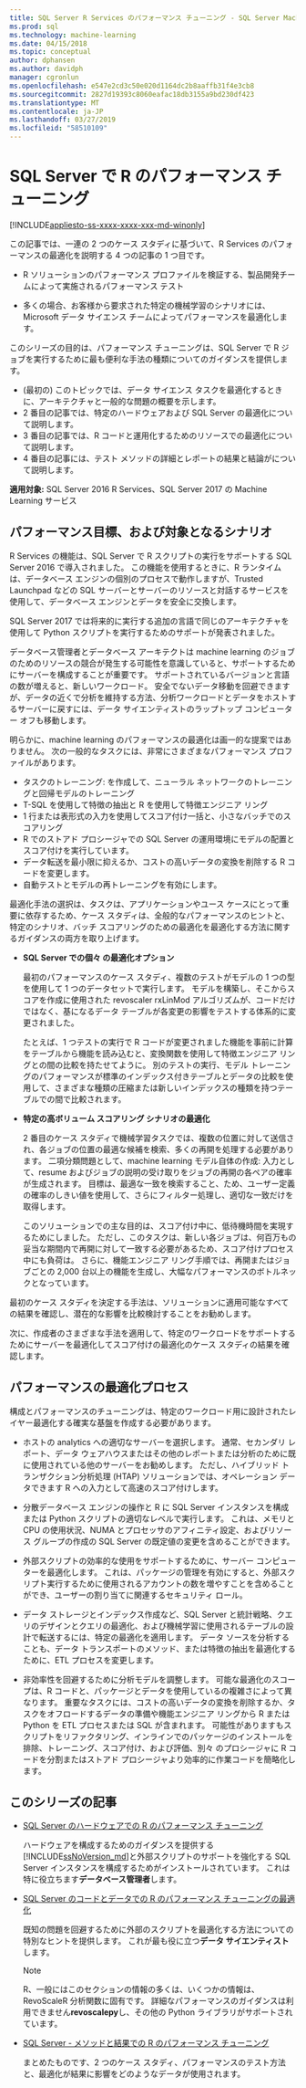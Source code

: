 ```yaml
---
title: SQL Server R Services のパフォーマンス チューニング - SQL Server Machine Learning サービス
ms.prod: sql
ms.technology: machine-learning
ms.date: 04/15/2018
ms.topic: conceptual
author: dphansen
ms.author: davidph
manager: cgronlun
ms.openlocfilehash: e547e2cd3c50e020d1164dc2b8aaffb31f4e3cb8
ms.sourcegitcommit: 2827d19393c8060eafac18db3155a9bd230df423
ms.translationtype: MT
ms.contentlocale: ja-JP
ms.lasthandoff: 03/27/2019
ms.locfileid: "58510109"
---
```

# <a name="performance-tuning-for-r-in-sql-server"></a>SQL Server で R のパフォーマンス チューニング
[!INCLUDE[appliesto-ss-xxxx-xxxx-xxx-md-winonly](../../includes/appliesto-ss-xxxx-xxxx-xxx-md-winonly.md)]

この記事では、一連の 2 つのケース スタディに基づいて、R Services のパフォーマンスの最適化を説明する 4 つの記事の 1 つ目です。

- R ソリューションのパフォーマンス プロファイルを検証する、製品開発チームによって実施されるパフォーマンス テスト

- 多くの場合、お客様から要求された特定の機械学習のシナリオには、Microsoft データ サイエンス チームによってパフォーマンスを最適化します。

このシリーズの目的は、パフォーマンス チューニングは、SQL Server で R ジョブを実行するために最も便利な手法の種類についてのガイダンスを提供します。

+ (最初の) このトピックでは、データ サイエンス タスクを最適化するときに、アーキテクチャと一般的な問題の概要を示します。
+ 2 番目の記事では、特定のハードウェアおよび SQL Server の最適化について説明します。
+ 3 番目の記事では、R コードと運用化するためのリソースでの最適化について説明します。
+ 4 番目の記事には、テスト メソッドの詳細とレポートの結果と結論がについて説明します。

**適用対象:** SQL Server 2016 R Services、SQL Server 2017 の Machine Learning サービス

## <a name="performance-goals-and-targeted-scenarios"></a>パフォーマンス目標、および対象となるシナリオ

R Services の機能は、SQL Server で R スクリプトの実行をサポートする SQL Server 2016 で導入されました。 この機能を使用するときに、R ランタイムは、データベース エンジンの個別のプロセスで動作しますが、Trusted Launchpad などの SQL サーバーとサーバーのリソースと対話するサービスを使用して、データベース エンジンとデータを安全に交換します。

SQL Server 2017 では将来的に実行する追加の言語で同じのアーキテクチャを使用して Python スクリプトを実行するためのサポートが発表されました。

データベース管理者とデータベース アーキテクトは machine learning のジョブのためのリソースの競合が発生する可能性を意識していると、サポートするためにサーバーを構成することが重要です。 サポートされているバージョンと言語の数が増えると、新しいワークロード。 安全でないデータ移動を回避できますが、データの近くで分析を維持する方法、分析ワークロードとデータをホストするサーバーに戻すには、データ サイエンティストのラップトップ コンピューター オフも移動します。

明らかに、machine learning のパフォーマンスの最適化は画一的な提案ではありません。 次の一般的なタスクには、非常にさまざまなパフォーマンス プロファイルがあります。

- タスクのトレーニング: を作成して、ニューラル ネットワークのトレーニングと回帰モデルのトレーニング
- T-SQL を使用して特徴の抽出と R を使用して特徴エンジニア リング
- 1 行または表形式の入力を使用してスコア付け一括と、小さなバッチでのスコアリング
- R でのストアド プロシージャでの SQL Server の運用環境にモデルの配置とスコア付けを実行しています。
- データ転送を最小限に抑えるか、コストの高いデータの変換を削除する R コードを変更します。
- 自動テストとモデルの再トレーニングを有効にします。

最適化手法の選択は、タスクは、アプリケーションやユース ケースにとって重要に依存するため、ケース スタディは、全般的なパフォーマンスのヒントと、特定のシナリオ、バッチ スコアリングのための最適化を最適化する方法に関するガイダンスの両方を取り上げます。

+ **SQL Server での個々 の最適化オプション**

    最初のパフォーマンスのケース スタディ、複数のテストがモデルの 1 つの型を使用して 1 つのデータセットで実行します。 モデルを構築し、そこからスコアを作成に使用された revoscaler rxLinMod アルゴリズムが、コードだけではなく、基になるデータ テーブルが各変更の影響をテストする体系的に変更されました。

    たとえば、1 つテストの実行で R コードが変更されました機能を事前に計算をテーブルから機能を読み込むと、変換関数を使用して特徴エンジニア リングとの間の比較を持たせてように。 別のテストの実行、モデル トレーニングのパフォーマンスが標準のインデックス付きテーブルとデータの比較を使用して、さまざまな種類の圧縮または新しいインデックスの種類を持つテーブルでの間で比較されます。

+ **特定の高ボリューム スコアリング シナリオの最適化**

    2 番目のケース スタディで機械学習タスクでは、複数の位置に対して送信され、各ジョブの位置の最適な候補を検索、多くの再開を処理する必要があります。 二項分類問題として、machine learning モデル自体の作成: 入力として、resume およびジョブの説明の受け取りをジョブの再開の各ペアの確率が生成されます。 目標は、最適な一致を検索すること、ため、ユーザー定義の確率のしきい値を使用して、さらにフィルター処理し、適切な一致だけを取得します。

    このソリューションでの主な目的は、スコア付け中に、低待機時間を実現するためにしました。 ただし、このタスクは、新しい各ジョブは、何百万もの妥当な期間内で再開に対して一致する必要があるため、スコア付けプロセス中にも負荷は。 さらに、機能エンジニア リング手順では、再開またはジョブごとの 2,000 台以上の機能を生成し、大幅なパフォーマンスのボトルネックとなっています。

最初のケース スタディを決定する手法は、ソリューションに適用可能なすべての結果を確認し、潜在的な影響を比較検討することをお勧めします。

次に、作成者のさまざまな手法を適用して、特定のワークロードをサポートするためにサーバーを最適化してスコア付けの最適化のケース スタディの結果を確認します。

## <a name="performance-optimization-process"></a>パフォーマンスの最適化プロセス

構成とパフォーマンスのチューニングは、特定のワークロード用に設計されたレイヤー最適化する確実な基盤を作成する必要があります。

- ホストの analytics への適切なサーバーを選択します。 通常、セカンダリ レポート、データ ウェアハウスまたはその他のレポートまたは分析のために既に使用されている他のサーバーをお勧めします。 ただし、ハイブリッド トランザクション分析処理 (HTAP) ソリューションでは、オペレーション データできます R への入力として高速のスコア付けします。

- 分散データベース エンジンの操作と R に SQL Server インスタンスを構成または Python スクリプトの適切なレベルで実行します。 これは、メモリと CPU の使用状況、NUMA とプロセッサのアフィニティ設定、およびリソース グループの作成の SQL Server の既定値の変更を含めることができます。

- 外部スクリプトの効率的な使用をサポートするために、サーバー コンピューターを最適化します。 これは、パッケージの管理を有効にすると、外部スクリプト実行するために使用されるアカウントの数を増やすことを含めることができ、ユーザーの割り当てに関連するセキュリティ ロール。

- データ ストレージとインデックス作成など、SQL Server と統計戦略、クエリのデザインとクエリの最適化、および機械学習に使用されるテーブルの設計で転送するには、特定の最適化を適用します。 データ ソースを分析することも、データ トランスポートのメソッド、または特徴の抽出を最適化するために、ETL プロセスを変更します。

- 非効率性を回避するために分析モデルを調整します。 可能な最適化のスコープは、R コードと、パッケージとデータを使用しているの複雑さによって異なります。 重要なタスクには、コストの高いデータの変換を削除するか、タスクをオフロードするデータの準備や機能エンジニア リングから R または Python を ETL プロセスまたは SQL が含まれます。 可能性がありますもスクリプトをリファクタリング、インラインでのパッケージのインストールを排除、トレーニング、スコア付け、および評価、別々 のプロシージャに R コードを分割またはストアド プロシージャより効率的に作業コードを簡略化します。

## <a name="articles-in-this-series"></a>このシリーズの記事

+ [SQL Server のハードウェアでの R のパフォーマンス チューニング](../r/sql-server-configuration-r-services.md)

    ハードウェアを構成するためのガイダンスを提供する[!INCLUDE[ssNoVersion_md](../../includes/ssnoversion-md.md)]と外部スクリプトのサポートを強化する SQL Server インスタンスを構成するためがインストールされています。 これは特に役立ちます**データベース管理者**します。

+ [SQL Server のコードとデータでの R のパフォーマンス チューニングの最適化](../r/r-and-data-optimization-r-services.md)

    既知の問題を回避するために外部のスクリプトを最適化する方法についての特別なヒントを提供します。 これが最も役に立つ**データ サイエンティスト**します。

    > [!NOTE]
    > R、一般にはこのセクションの情報の多くは、いくつかの情報は、RevoScaleR 分析関数に固有です。 詳細なパフォーマンスのガイダンスは利用できません**revoscalepy**し、その他の Python ライブラリがサポートされています。
    >

+ [SQL Server - メソッドと結果での R のパフォーマンス チューニング](../r/performance-case-study-r-services.md)

    まとめたものです、2 つのケース スタディ、パフォーマンスのテスト方法と、最適化が結果に影響をどのようなデータが使用されます。
